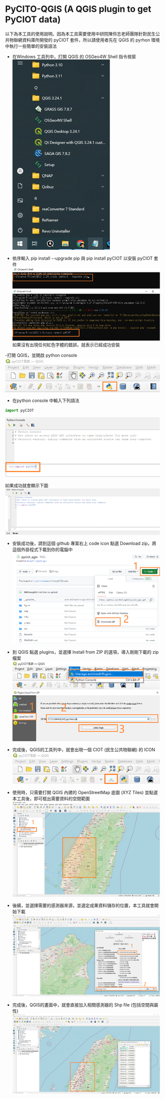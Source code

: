# PyCITO-QGIS (A QGIS plugin to get PyCIOT data)
以下為本工具的使用說明。因為本工具需要使用中研院陳伶志老師團隊針對民生公共物聯網資料庫所開發的 pyCIOT 套件，所以請使用者先在 QGIS 的 pyrhon 環境中執行一些簡單的安裝語法

- 在Windows 工具列中，打開 QGIS 的 OSGeo4W Shell 指令視窗
![Image](./figure/pyCIOT_figure01.jpg)

- 依序輸入 pip install --upgrade pip 與 pip install pyCIOT 以安裝 pyCIOT 套件
![Image](./figure/pyCIOT_figure02.png)
![Image](./figure/pyCIOT_figure03.png)
如果沒有出現任何紅色字體的錯誤，就表示已經成功安裝

-打開 QGIS，並開啟 python console 
![Image](./figure/pyCIOT_figure04.png)

- 在python console 中輸入下列語法

```python
import pyCIOT
```
![Image](./figure/pyCIOT_figure05.png)

如果成功就會顯示下圖
![Image](./figure/import_pyciot_success.png)

- 安裝成功後，請到這個 github 專案右上 code icon 點選 Download zip，將這個外掛程式下載到你的電腦中
![Image](./figure/pyCIOT_figure06.png)

- 到 QGIS 點選 plugins，並選擇 Install from ZIP 的選項，導入剛剛下載的 zip 檔案
![Image](./figure/pyCIOT_figure07.png)
![Image](./figure/pyCIOT_figure08.png)

- 完成後，QGIS的工具列中，就會出現一個 CIOT (民生公共物聯網) 的 ICON
![Image](./figure/pyCIOT_figure09.png)

- 使用時，只需要打開 QGIS 內建的 OpenStreetMap 底圖 (XYZ Tiles) 並點選本工具後，即可框出需要資料的空間範圍
![Image](./figure/pyCIOT_figure10.png)

- 後續，並選擇需要的感測器來源，並選定成果資料儲存的位置，本工具就會開始下載
![Image](./figure/pyCIOT_figure11.png)

- 完成後，QGIS的畫面中，就會直接加入相關感測器的 Shp file (包括空間與屬性)
![Image](./figure/pyCIOT_figure12.png)
